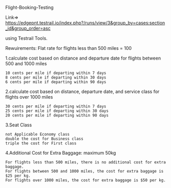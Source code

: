 Flight-Booking-Testing

Link=> https://edgepnt.testrail.io/index.php?/runs/view/3&group_by=cases:section_id&group_order=asc

using Testrail Tools.



Rewuirements:
Flat rate for flights less than 500 miles = 100

1.calculate cost based on distance and departure date for flights between 500 and 1000 miles

	10 cents per mile if departing within 7 days
	8 cents per mile if departing within 30 days
	6 cents per mile if departing within 90 days

2.calculate cost based on distance, departure date, and service class for flights over 1000 miles

	30 cents per mile if departing within 7 days
	25 cents per mile if departing within 30 days
	20 cents per mile if departing within 90 days

3.Seat Class

	not Applicable Economy class
	double the cost for Business class
	triple the cost for First class

4.Additional Cost for Extra Baggage: maximum 50kg

	For flights less than 500 miles, there is no additional cost for extra baggage.
	For flights between 500 and 1000 miles, the cost for extra baggage is $25 per kg.
	For flights over 1000 miles, the cost for extra baggage is $50 per kg.

